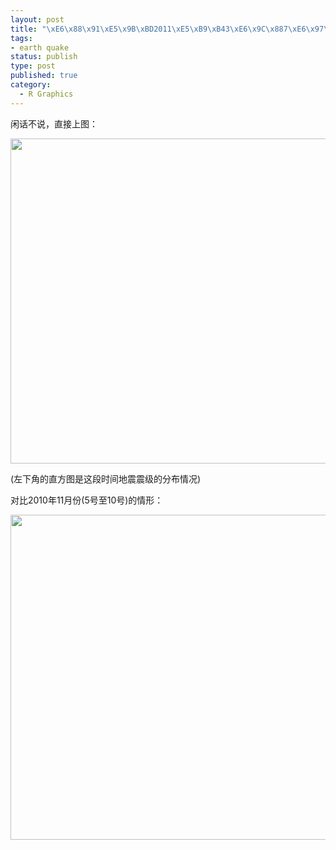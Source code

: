 ```yaml
--- 
layout: post
title: "\xE6\x88\x91\xE5\x9B\xBD2011\xE5\xB9\xB43\xE6\x9C\x887\xE6\x97\xA5\xE8\x87\xB312\xE6\x97\xA5\xE7\x9A\x84\xE5\x9C\xB0\xE9\x9C\x87\xE6\x83\x85\xE5\x86\xB5"
tags: 
- earth quake
status: publish
type: post
published: true
category:
  - R Graphics
---
```

闲话不说，直接上图：

<a href="http://www.bjt.name/wp-content/uploads/2011/03/chinamap.png"><img class="aligncenter size-full wp-image-10751" title="chinamap" src="http://www.bjt.name/wp-content/uploads/2011/03/chinamap.png" alt="" width="660" height="520" /></a>

(左下角的直方图是这段时间地震震级的分布情况)

对比2010年11月份(5号至10号)的情形：

<a href="http://www.bjt.name/wp-content/uploads/2011/03/chinamap1.png"><img class="aligncenter size-full wp-image-10752" title="chinamap" src="http://www.bjt.name/wp-content/uploads/2011/03/chinamap1.png" alt="" width="660" height="520" /></a>

<a href="http://www.bjt.name/wp-content/uploads/2011/03/chinamap_11.png">
</a>

